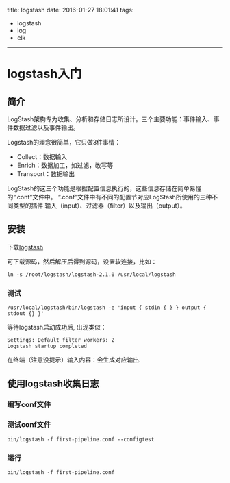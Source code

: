 title: logstash
date: 2016-01-27 18:01:41
tags:
- logstash
- log
- elk

----


# logstash入门

## 简介

LogStash架构专为收集、分析和存储日志所设计。三个主要功能：事件输入、事件数据过滤以及事件输出。

Logstash的理念很简单，它只做3件事情：

* Collect：数据输入
* Enrich：数据加工，如过滤，改写等
* Transport：数据输出

LogStash的这三个功能是根据配置信息执行的，这些信息存储在简单易懂的“.conf”文件中。 “.conf”文件中有不同的配置节对应LogStash所使用的三种不同类型的插件 输入（input）、过滤器（filter）以及输出（output）。

## 安装

下载[logstash](https://www.elastic.co/downloads/logstash)


可下载源码，然后解压后得到源码，设置软连接，比如：

	ln -s /root/logstash/logstash-2.1.0 /usr/local/logstash
	
### 测试

	/usr/local/logstash/bin/logstash -e 'input { stdin { } } output { stdout {} }'
	
等待logstash启动成功后, 出现类似：

	Settings: Default filter workers: 2
	Logstash startup completed
	
在终端（注意没提示）输入内容：会生成对应输出.

## 使用logstash收集日志

### 编写conf文件

### 测试conf文件

	bin/logstash -f first-pipeline.conf --configtest
	
### 运行

	bin/logstash -f first-pipeline.conf
	